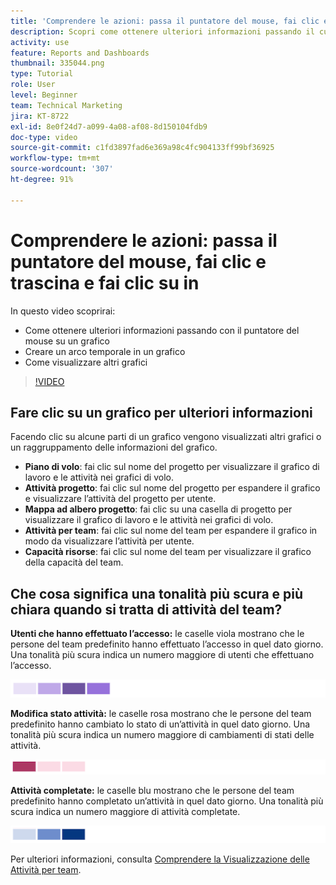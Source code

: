 ```yaml
---
title: 'Comprendere le azioni: passa il puntatore del mouse, fai clic e trascina e fai clic su in'
description: Scopri come ottenere ulteriori informazioni passando il cursore sopra un grafico, creando un arco temporale su un grafico e visualizzando grafici aggiuntivi, il tutto in [!UICONTROL Analisi avanzata].
activity: use
feature: Reports and Dashboards
thumbnail: 335044.png
type: Tutorial
role: User
level: Beginner
team: Technical Marketing
jira: KT-8722
exl-id: 8e0f24d7-a099-4a08-af08-8d150104fdb9
doc-type: video
source-git-commit: c1fd3897fad6e369a98c4fc904133ff99bf36925
workflow-type: tm+mt
source-wordcount: '307'
ht-degree: 91%

---
```


# Comprendere le azioni: passa il puntatore del mouse, fai clic e trascina e fai clic su in

In questo video scoprirai:

* Come ottenere ulteriori informazioni passando con il puntatore del mouse su un grafico
* Creare un arco temporale in un grafico
* Come visualizzare altri grafici

>[!VIDEO](https://video.tv.adobe.com/v/335044/?quality=12&learn=on)

## Fare clic su un grafico per ulteriori informazioni

Facendo clic su alcune parti di un grafico vengono visualizzati altri grafici o un raggruppamento delle informazioni del grafico.

* **Piano di volo**: fai clic sul nome del progetto per visualizzare il grafico di lavoro e le attività nei grafici di volo.
* **Attività progetto**: fai clic sul nome del progetto per espandere il grafico e visualizzare l’attività del progetto per utente.
* **Mappa ad albero progetto**: fai clic su una casella di progetto per visualizzare il grafico di lavoro e le attività nei grafici di volo.
* **Attività per team**: fai clic sul nome del team per espandere il grafico in modo da visualizzare l’attività per utente.
* **Capacità risorse**: fai clic sul nome del team per visualizzare il grafico della capacità del team.

## Che cosa significa una tonalità più scura e più chiara quando si tratta di attività del team?

**Utenti che hanno effettuato l’accesso:** le caselle viola mostrano che le persone del team predefinito hanno effettuato l’accesso in quel dato giorno. Una tonalità più scura indica un numero maggiore di utenti che effettuano l’accesso.

![Immagine di caselle con tonalità viola](assets/purple-shaded-boxes.png)

**Modifica stato attività:** le caselle rosa mostrano che le persone del team predefinito hanno cambiato lo stato di un’attività in quel dato giorno. Una tonalità più scura indica un numero maggiore di cambiamenti di stati delle attività.

![Immagine di caselle con tonalità rosa](assets/pink-shaded-boxes.png)

**Attività completate:** le caselle blu mostrano che le persone del team predefinito hanno completato un’attività in quel dato giorno. Una tonalità più scura indica un numero maggiore di attività completate.

![Immagine delle caselle con tonalità blu](assets/blue-shaded-boxes.png)

Per ulteriori informazioni, consulta [Comprendere la Visualizzazione delle Attività per team](https://experienceleague.adobe.com/docs/workfront/using/reporting/enhanced-analytics/activity-by-team-overview.html?lang=it).
